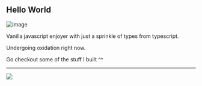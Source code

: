 ## Hello World
![image](https://user-images.githubusercontent.com/41939011/229309360-9e465f5d-8c30-48b6-93a0-4083155e4c48.png)


Vanilla javascript enjoyer with just a sprinkle of types from typescript.

Undergoing oxidation right now.

Go checkout some of the stuff I built ^^


---
<picture>
<source 
  srcset="https://github-readme-stats.vercel.app/api/?username=keogami&count_private=true&show_icons=true&title_color=B195C7&icon_color=B195C7&bg_color=060308&text_color=EBE5F0&border_color=120a17"
  media="(prefers-color-scheme: dark)"
/>
<source
  srcset="https://github-readme-stats.vercel.app/api/?username=keogami&count_private=true&show_icons=true&title_color=B195C7&icon_color=B195C7"
  media="(prefers-color-scheme: light), (prefers-color-scheme: no-preference)"
/>
<img src="https://github-readme-stats.vercel.app/api/?username=keogami&count_private=true&show_icons=true&title_color=B195C7&icon_color=B195C7" />
</picture>
